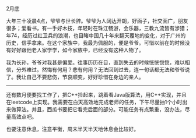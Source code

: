 2月底

大年三十凌晨4点，爷爷与世长辞。爷爷为人阔达开朗，好面子，社交面广，朋友很多；爱看书，有一手好木技，年轻时在珠江畅游，会乐器，三教九流皆有涉猎；年74，经历过红卫兵的浪潮，也目睹中国几十年来翻天覆地的变化，对于广州的历史，信手拿来。在这个家族中，我最为佩服的，便是爷爷。可惜以前在的时候没有好好跟他老人家学学，如今家族中，已经没有这种人物了。

我为长孙，爷爷对我甚是偏爱。往事历历在目，直到失去的时候恍恍惚惚，难以相信，分外难过。然悔有何用？悲有何用？无法回到过去，连一句话都无法和爷爷说了。我让自己不要悲伤，节哀顺变，好好珍惜在身边的亲人。

---

还有数月便要找工作了，把C++捡起来，跳着看Java版算法，用C++实现，并且在leetcode上实现。我需要在白天高效地完成老师的任务，下午尽量抽1个小时出来做算法。并且，西瓜书要把它看完后面的部分。可能任务有点繁重，没办法，尽量高效点吧。

也要注意休息，注意平衡，周末半天半天地休息会比较好。

